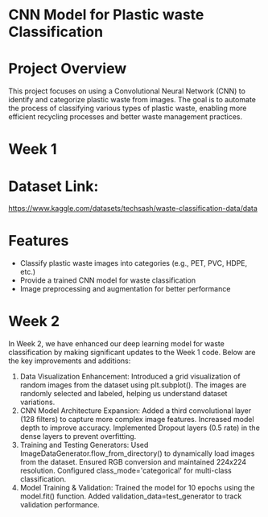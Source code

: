 # CNN Model for Plastic waste Classification
# Project Overview
This project focuses on using a Convolutional Neural Network (CNN) to identify and categorize plastic waste from images. The goal is to automate the process of classifying various types of plastic waste, enabling more efficient recycling processes and better waste management practices.
# Week 1
# Dataset Link:
https://www.kaggle.com/datasets/techsash/waste-classification-data/data
# Features
- Classify plastic waste images into categories (e.g., PET, PVC, HDPE, etc.)
- Provide a trained CNN model for waste classification
- Image preprocessing and augmentation for better performance
# Week 2
In Week 2, we have enhanced our deep learning model for waste classification by making significant updates to the Week 1 code. Below are the key improvements and additions:

1. Data Visualization Enhancement:
Introduced a grid visualization of random images from the dataset using plt.subplot().
The images are randomly selected and labeled, helping us understand dataset variations.
2. CNN Model Architecture Expansion:
Added a third convolutional layer (128 filters) to capture more complex image features.
Increased model depth to improve accuracy.
Implemented Dropout layers (0.5 rate) in the dense layers to prevent overfitting.
3. Training and Testing Generators:
Used ImageDataGenerator.flow_from_directory() to dynamically load images from the dataset.
Ensured RGB conversion and maintained 224x224 resolution.
Configured class_mode='categorical' for multi-class classification.
4. Model Training & Validation:
Trained the model for 10 epochs using the model.fit() function.
Added validation_data=test_generator to track validation performance.
